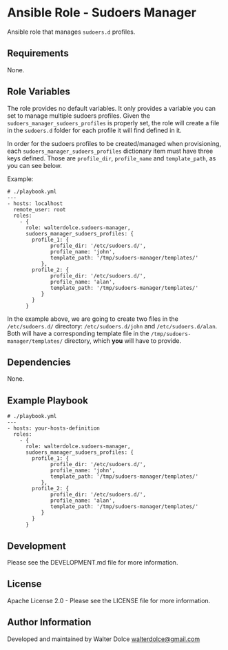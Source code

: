 Ansible Role - Sudoers Manager
==============================

Ansible role that manages `sudoers.d` profiles.

Requirements
------------

None.

Role Variables
--------------

The role provides no default variables. It only provides a
variable you can set to manage multiple sudoers profiles.
Given the `sudoers_manager_sudoers_profiles` is properly set,
the role will create a file in the `sudoers.d` folder for each
profile it will find defined in it.

In order for the sudoers profiles to be created/managed when
provisioning, each `sudoers_manager_sudoers_profiles` dictionary
item must have three keys defined. Those are `profile_dir`,
`profile_name` and `template_path`, as you can see below.

Example:
```
# ./playbook.yml
---
- hosts: localhost
  remote_user: root
  roles:
    - {
      role: walterdolce.sudoers-manager,
      sudoers_manager_sudoers_profiles: {
        profile_1: {
              profile_dir: '/etc/sudoers.d/',
              profile_name: 'john',
              template_path: '/tmp/sudoers-manager/templates/'
           },
        profile_2: {
              profile_dir: '/etc/sudoers.d/',
              profile_name: 'alan',
              template_path: '/tmp/sudoers-manager/templates/'
           }
        }
      }
```
In the example above, we are going to create two files in the
`/etc/sudoers.d/` directory: `/etc/sudoers.d/john` and
`/etc/sudoers.d/alan`. Both will have a corresponding template
file in the `/tmp/sudoers-manager/templates/` directory, which
**you** will have to provide.

Dependencies
------------

None.

Example Playbook
----------------
```
# ./playbook.yml
---
- hosts: your-hosts-definition
  roles:
    - {
      role: walterdolce.sudoers-manager,
      sudoers_manager_sudoers_profiles: {
        profile_1: {
              profile_dir: '/etc/sudoers.d/',
              profile_name: 'john',
              template_path: '/tmp/sudoers-manager/templates/'
           },
        profile_2: {
              profile_dir: '/etc/sudoers.d/',
              profile_name: 'alan',
              template_path: '/tmp/sudoers-manager/templates/'
           }
        }
      }
```

Development
-----------

Please see the DEVELOPMENT.md file for more information.

License
-------

Apache License 2.0 - Please see the LICENSE file for more information.

Author Information
------------------

Developed and maintained by Walter Dolce <walterdolce@gmail.com>
